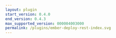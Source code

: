```yaml
---
layout: plugin
start_version: 0.4.0
end_version: 0.4.3
max_supported_version: 000004003000
permalink: /plugins/ember-deploy-rest-index.svg
---
```

